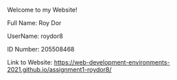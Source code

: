 Welcome to my Website!

Full Name: Roy Dor

UserName: roydor8

ID Number: 205508468

Link to Website: https://web-development-environments-2021.github.io/assignment1-roydor8/
